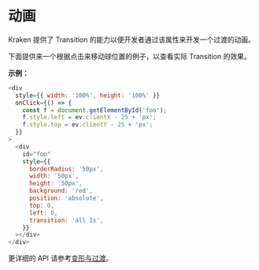 # 动画

Kraken 提供了 Transition 的能力以便开发者通过该属性来开发一个过渡的动画。

下面提供来一个根据点击来移动球位置的例子，以查看实际 Transition 的效果。

**示例：**

```js
<div
  style={{ width: '100%', height: '100%' }}
  onClick={() => {
    const f = document.getElementById('foo');
    f.style.left = ev.clientX - 25 + 'px';
    f.style.top = ev.clientY - 25 + 'px';
  }}
>
  <div
    id="foo"
    style={{
      borderRadius: '50px',
      width: '50px',
      height: '50px',
      background: 'red',
      position: 'absolute',
      top: 0,
      left: 0,
      transition: 'all 1s',
    }}
  ></div>
</div>
```

更详细的 API 请参考[变形与过渡](/development/styles/transform)。
